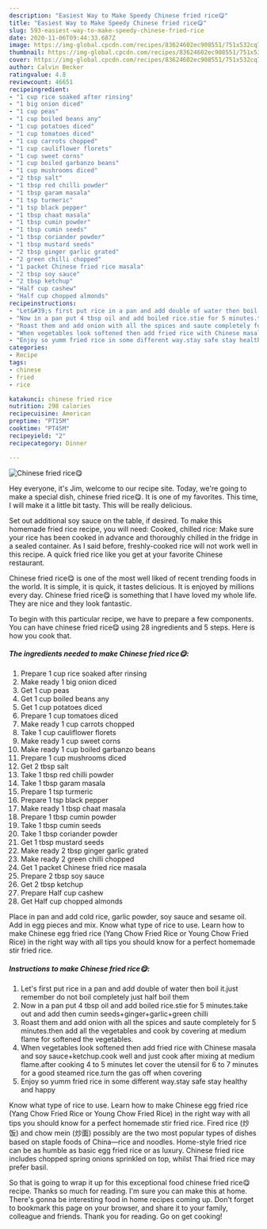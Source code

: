 ```yaml
---
description: "Easiest Way to Make Speedy Chinese fried rice😋"
title: "Easiest Way to Make Speedy Chinese fried rice😋"
slug: 593-easiest-way-to-make-speedy-chinese-fried-rice
date: 2020-11-06T09:44:33.687Z
image: https://img-global.cpcdn.com/recipes/83624602ec908551/751x532cq70/chinese-fried-rice😋-recipe-main-photo.jpg
thumbnail: https://img-global.cpcdn.com/recipes/83624602ec908551/751x532cq70/chinese-fried-rice😋-recipe-main-photo.jpg
cover: https://img-global.cpcdn.com/recipes/83624602ec908551/751x532cq70/chinese-fried-rice😋-recipe-main-photo.jpg
author: Calvin Becker
ratingvalue: 4.8
reviewcount: 46651
recipeingredient:
- "1 cup rice soaked after rinsing"
- "1 big onion diced"
- "1 cup peas"
- "1 cup boiled beans any"
- "1 cup potatoes diced"
- "1 cup tomatoes diced"
- "1 cup carrots chopped"
- "1 cup cauliflower florets"
- "1 cup sweet corns"
- "1 cup boiled garbanzo beans"
- "1 cup mushrooms diced"
- "2 tbsp salt"
- "1 tbsp red chilli powder"
- "1 tbsp garam masala"
- "1 tsp turmeric"
- "1 tsp black pepper"
- "1 tbsp chaat masala"
- "1 tbsp cumin powder"
- "1 tbsp cumin seeds"
- "1 tbsp coriander powder"
- "1 tbsp mustard seeds"
- "2 tbsp ginger garlic grated"
- "2 green chilli chopped"
- "1 packet Chinese fried rice masala"
- "2 tbsp soy sauce"
- "2 tbsp ketchup"
- "Half cup cashew"
- "Half cup chopped almonds"
recipeinstructions:
- "Let&#39;s first put rice in a pan and add double of water then boil it.just remember do not boil completely just half boil them"
- "Now in a pan put 4 tbsp oil and add boiled rice.stie for 5 minutes.take out and add then cumin seeds+ginger+garlic+green chilli"
- "Roast them and add onion with all the spices and saute completely for 5 minutes.then add all the vegetables and cook by covering at medium flame for softened the vegetables."
- "When vegetables look softened then add fried rice with Chinese masala and soy sauce+ketchup.cook well and just cook after mixing at medium flame.after cooking 4 to 5 minutes let cover the utensil for 6 to 7 minutes for a good steamed rice.turn the gas off when covering"
- "Enjoy so yumm fried rice in some different way.stay safe stay healthy and happy"
categories:
- Recipe
tags:
- chinese
- fried
- rice

katakunci: chinese fried rice 
nutrition: 298 calories
recipecuisine: American
preptime: "PT15M"
cooktime: "PT45M"
recipeyield: "2"
recipecategory: Dinner

---
```



![Chinese fried rice😋](https://img-global.cpcdn.com/recipes/83624602ec908551/751x532cq70/chinese-fried-rice😋-recipe-main-photo.jpg)

Hey everyone, it's Jim, welcome to our recipe site. Today, we're going to make a special dish, chinese fried rice😋. It is one of my favorites. This time, I will make it a little bit tasty. This will be really delicious.

Set out additional soy sauce on the table, if desired. To make this homemade fried rice recipe, you will need: Cooked, chilled rice: Make sure your rice has been cooked in advance and thoroughly chilled in the fridge in a sealed container. As I said before, freshly-cooked rice will not work well in this recipe. A quick fried rice like you get at your favorite Chinese restaurant.

Chinese fried rice😋 is one of the most well liked of recent trending foods in the world. It is simple, it is quick, it tastes delicious. It is enjoyed by millions every day. Chinese fried rice😋 is something that I have loved my whole life. They are nice and they look fantastic.


To begin with this particular recipe, we have to prepare a few components. You can have chinese fried rice😋 using 28 ingredients and 5 steps. Here is how you cook that.

<!--inarticleads1-->

##### The ingredients needed to make Chinese fried rice😋:

1. Prepare 1 cup rice soaked after rinsing
1. Make ready 1 big onion diced
1. Get 1 cup peas
1. Get 1 cup boiled beans any
1. Get 1 cup potatoes diced
1. Prepare 1 cup tomatoes diced
1. Make ready 1 cup carrots chopped
1. Take 1 cup cauliflower florets
1. Make ready 1 cup sweet corns
1. Make ready 1 cup boiled garbanzo beans
1. Prepare 1 cup mushrooms diced
1. Get 2 tbsp salt
1. Take 1 tbsp red chilli powder
1. Take 1 tbsp garam masala
1. Prepare 1 tsp turmeric
1. Prepare 1 tsp black pepper
1. Make ready 1 tbsp chaat masala
1. Prepare 1 tbsp cumin powder
1. Take 1 tbsp cumin seeds
1. Take 1 tbsp coriander powder
1. Get 1 tbsp mustard seeds
1. Make ready 2 tbsp ginger garlic grated
1. Make ready 2 green chilli chopped
1. Get 1 packet Chinese fried rice masala
1. Prepare 2 tbsp soy sauce
1. Get 2 tbsp ketchup
1. Prepare Half cup cashew
1. Get Half cup chopped almonds


Place in pan and add cold rice, garlic powder, soy sauce and sesame oil. Add in egg pieces and mix. Know what type of rice to use. Learn how to make Chinese egg fried rice (Yang Chow Fried Rice or Young Chow Fried Rice) in the right way with all tips you should know for a perfect homemade stir fried rice. 

<!--inarticleads2-->

##### Instructions to make Chinese fried rice😋:

1. Let&#39;s first put rice in a pan and add double of water then boil it.just remember do not boil completely just half boil them
1. Now in a pan put 4 tbsp oil and add boiled rice.stie for 5 minutes.take out and add then cumin seeds+ginger+garlic+green chilli
1. Roast them and add onion with all the spices and saute completely for 5 minutes.then add all the vegetables and cook by covering at medium flame for softened the vegetables.
1. When vegetables look softened then add fried rice with Chinese masala and soy sauce+ketchup.cook well and just cook after mixing at medium flame.after cooking 4 to 5 minutes let cover the utensil for 6 to 7 minutes for a good steamed rice.turn the gas off when covering
1. Enjoy so yumm fried rice in some different way.stay safe stay healthy and happy


Know what type of rice to use. Learn how to make Chinese egg fried rice (Yang Chow Fried Rice or Young Chow Fried Rice) in the right way with all tips you should know for a perfect homemade stir fried rice. Fired rice (炒饭) and chow mein (炒面) possibly are the two most popular types of dishes based on staple foods of China—rice and noodles. Home-style fried rice can be as humble as basic egg fried rice or as luxury. Chinese fried rice includes chopped spring onions sprinkled on top, whilst Thai fried rice may prefer basil. 

So that is going to wrap it up for this exceptional food chinese fried rice😋 recipe. Thanks so much for reading. I'm sure you can make this at home. There's gonna be interesting food in home recipes coming up. Don't forget to bookmark this page on your browser, and share it to your family, colleague and friends. Thank you for reading. Go on get cooking!
